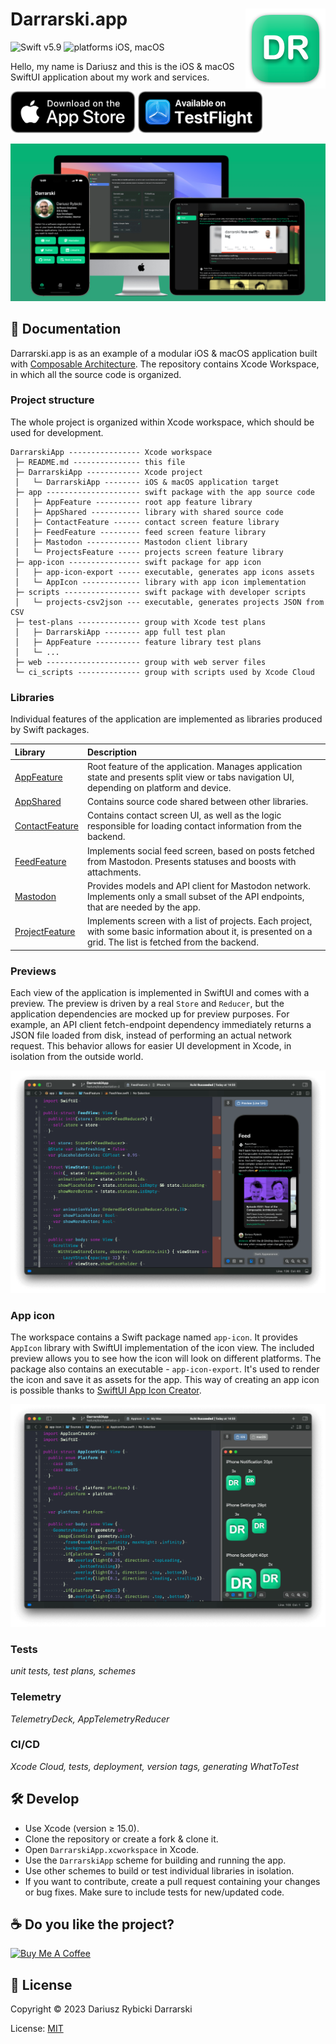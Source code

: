 # <img src="project/DarrarskiApp/Assets.xcassets/AppIcon.appiconset/Mac 128pt 2x.png" height="128" align="right"> Darrarski.app

![Swift v5.9](https://img.shields.io/badge/swift-v5.9-orange.svg)
![platforms iOS, macOS](https://img.shields.io/badge/platforms-iOS,_macOS-blue.svg)

Hello, my name is Dariusz and this is the iOS & macOS SwiftUI application about my work and services.

[<img src="web/assets/appstore.png" width="200" alt="Download on the App Store">](https://apps.apple.com/app/darrarski/id6463758169)
[<img src="web/assets/testflight.png" width="200" alt="Available on TestFlight">](https://testflight.apple.com/join/sGoIvYtI) 

<img src="web/assets/darrarski-app-no-icon-1280x640.png" alt="Darrarski.app screenshots">

## 📖 Documentation

Darrarski.app is as an example of a modular iOS & macOS application built with [Composable Architecture](https://github.com/pointfreeco/swift-composable-architecture). The repository contains Xcode Workspace, in which all the source code is organized.

### Project structure

The whole project is organized within Xcode workspace, which should be used for development.

```
DarrarskiApp ---------------- Xcode workspace
 ├─ README.md --------------- this file
 ├─ DarrarskiApp ------------ Xcode project
 │   └─ DarrarskiApp -------- iOS & macOS application target
 ├─ app --------------------- swift package with the app source code
 │   ├─ AppFeature ---------- root app feature library
 │   ├─ AppShared ----------- library with shared source code
 │   ├─ ContactFeature ------ contact screen feature library
 │   ├─ FeedFeature --------- feed screen feature library
 │   ├─ Mastodon ------------ Mastodon client library
 │   └─ ProjectsFeature ----- projects screen feature library
 ├─ app-icon ---------------- swift package for app icon
 │   ├─ app-icon-export ----- executable, generates app icons assets
 │   └─ AppIcon ------------- library with app icon implementation
 ├─ scripts ----------------- swift package with developer scripts
 │   └─ projects-csv2json --- executable, generates projects JSON from CSV
 ├─ test-plans -------------- group with Xcode test plans
 │   ├─ DarrarskiApp -------- app full test plan
 │   ├─ AppFeature ---------- feature library test plans
 │   └─ ... 
 ├─ web --------------------- group with web server files
 └─ ci_scripts -------------- group with scripts used by Xcode Cloud
```

### Libraries

Individual features of the application are implemented as libraries produced by Swift packages.

| Library | Description |
|:--|:--|
| [AppFeature](app/Sources/AppFeature) | Root feature of the application. Manages application state and presents split view or tabs navigation UI, depending on platform and device.
| [AppShared](app/Sources/AppShared) | Contains source code shared between other libraries.
| [ContactFeature](app/Sources/ContactFeature) | Contains contact screen UI, as well as the logic responsible for loading contact information from the backend.
| [FeedFeature](app/Sources/FeedFeature) | Implements social feed screen, based on posts fetched from Mastodon. Presents statuses and boosts with attachments.
| [Mastodon](app/Sources/Mastodon) | Provides models and API client for Mastodon network. Implements only a small subset of the API endpoints, that are needed by the app.
| [ProjectFeature](app/Sources/ProjectsFeature) | Implements screen with a list of projects. Each project, with some basic information about it, is presented on a grid. The list is fetched from the backend.

### Previews

Each view of the application is implemented in SwiftUI and comes with a preview. The preview is driven by a real `Store` and `Reducer`, but the application dependencies are mocked up for preview purposes. For example, an API client fetch-endpoint dependency immediately returns a JSON file loaded from disk, instead of performing an actual network request. This behavior allows for easier UI development in Xcode, in isolation from the outside world.

![Screenshot of Xcode running feed screen preview](web/assets/xcode-preview-feed.png)

### App icon

The workspace contains a Swift package named `app-icon`. It provides `AppIcon` library with SwiftUI implementation of the icon view. The included preview allows you to see how the icon will look on different platforms. The package also contains an executable - `app-icon-export`. It's used to render the icon and save it as assets for the app. This way of creating an app icon is possible thanks to [SwiftUI App Icon Creator](https://github.com/darrarski/swiftui-app-icon-creator).

![Screenshot of Xcode running app icon preview](web/assets/xcode-preview-app-icon.png)

### Tests

_unit tests, test plans, schemes_

### Telemetry

_TelemetryDeck, AppTelemetryReducer_

### CI/CD

_Xcode Cloud, tests, deployment, version tags, generating WhatToTest_

## 🛠 Develop

- Use Xcode (version ≥ 15.0).
- Clone the repository or create a fork & clone it.
- Open `DarrarskiApp.xcworkspace` in Xcode.
- Use the `DarrarskiApp` scheme for building and running the app.
- Use other schemes to build or test individual libraries in isolation.
- If you want to contribute, create a pull request containing your changes or bug fixes. Make sure to include tests for new/updated code.

## ☕️ Do you like the project?

<a href="https://www.buymeacoffee.com/darrarski" target="_blank"><img src="https://cdn.buymeacoffee.com/buttons/v2/default-yellow.png" alt="Buy Me A Coffee" height="60" width="217" style="height: 60px !important;width: 217px !important;" ></a>

## 📄 License

Copyright © 2023 Dariusz Rybicki Darrarski

License: [MIT](LICENSE)

